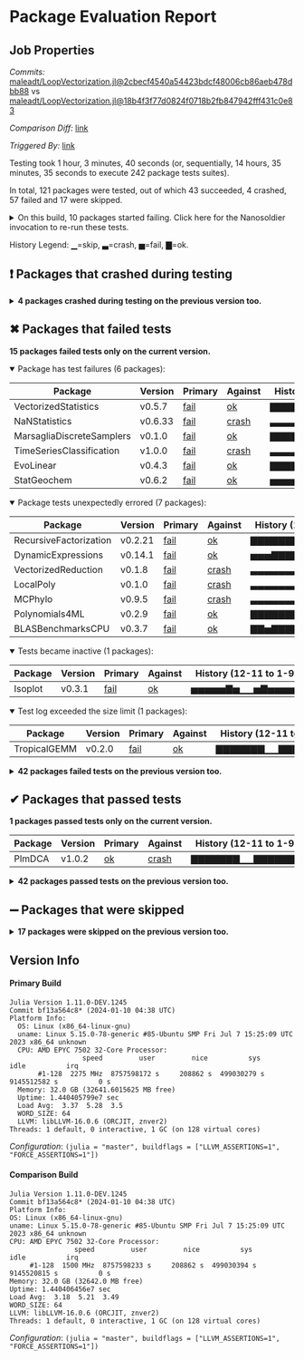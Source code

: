# Package Evaluation Report

## Job Properties

*Commits:* [maleadt/LoopVectorization.jl@2cbecf4540a54423bdcf48006cb86aeb478dbb88](https://github.com/maleadt/LoopVectorization.jl/commit/2cbecf4540a54423bdcf48006cb86aeb478dbb88) vs [maleadt/LoopVectorization.jl@18b4f3f77d0824f0718b2fb847942fff431c0e83](https://github.com/maleadt/LoopVectorization.jl/commit/18b4f3f77d0824f0718b2fb847942fff431c0e83)

*Comparison Diff:* [link](https://github.com/maleadt/LoopVectorization.jl/compare/18b4f3f77d0824f0718b2fb847942fff431c0e83...2cbecf4540a54423bdcf48006cb86aeb478dbb88)

*Triggered By:* [link](https://github.com/maleadt/LoopVectorization.jl/commit/2cbecf4540a54423bdcf48006cb86aeb478dbb88#commitcomment-136692025)

Testing took 1 hour, 3 minutes, 40 seconds (or, sequentially, 14 hours, 35 minutes, 35 seconds to execute 242 package tests suites).

In total, 121 packages were tested, out of which 43 succeeded, 4 crashed, 57 failed and 17 were skipped.


<details><summary>On this build, 10 packages started failing. Click here for the Nanosoldier invocation to re-run these tests.</summary>
<p>

```
@nanosoldier `runtests(["EvoLinear", "RecursiveFactorization", "Isoplot", "Polynomials4ML", "MarsagliaDiscreteSamplers", "VectorizedStatistics", "TropicalGEMM", "StatGeochem", "BLASBenchmarksCPU", "DynamicExpressions"], vs = "@18b4f3f77d0824f0718b2fb847942fff431c0e83", configuration = (julia = "master", buildflags = ["LLVM_ASSERTIONS=1", "FORCE_ASSERTIONS=1"]), vs_configuration = (julia = "master", buildflags = ["LLVM_ASSERTIONS=1", "FORCE_ASSERTIONS=1"]))`
```

</p>
</details>


History Legend: ▁=skip, ▃=crash, ▅=fail, ▇=ok.

## ❗ Packages that crashed during testing

<details><summary><strong>4 packages crashed during testing on the previous version too.</strong></summary>
<p>

<details open><summary>Invalid LLVM IR was generated (1 packages):</summary>
<p>


| Package | History (12-11 to 1-9) |
| ------- | ------- |
| [ModeCouplingTheory v0.8.1](https://s3.amazonaws.com/julialang-reports/nanosoldier/pkgeval/by_hash/2cbecf4_vs_18b4f3f/ModeCouplingTheory.primary.log) | <span class="history">▃▃▃▃▃▃▃▁▁▃▃▃▅▃▃▃</span> |

</p>
</details>

<details open><summary>A segmentation fault happened (3 packages):</summary>
<p>


| Package | History (12-11 to 1-9) |
| ------- | ------- |
| [SnpArrays v0.3.21](https://s3.amazonaws.com/julialang-reports/nanosoldier/pkgeval/by_hash/2cbecf4_vs_18b4f3f/SnpArrays.primary.log) | <span class="history">▃▃▃▃▃▃▃▁▁▃▃▃▃▃▃▃</span> |
| [SparseKmeansFeatureRanking v0.1.1](https://s3.amazonaws.com/julialang-reports/nanosoldier/pkgeval/by_hash/2cbecf4_vs_18b4f3f/SparseKmeansFeatureRanking.primary.log) | <span class="history">▃▃▃▃▃▃▃▁▁▃▃▃▅▃▃▃</span> |
| [OpenADMIXTURE v0.1.0](https://s3.amazonaws.com/julialang-reports/nanosoldier/pkgeval/by_hash/2cbecf4_vs_18b4f3f/OpenADMIXTURE.primary.log) | <span class="history">▃▃▃▃▃▃▃▁▁▅▃▃▅▃▃▃</span> |

</p>
</details>

</p>
</details>


## ✖ Packages that failed tests

**15 packages failed tests only on the current version.**

<details open><summary>Package has test failures (6 packages):</summary>
<p>


| Package | Version | Primary | Against | History (12-11 to 1-9) |
| ------- | ------- | ------- | ------- | ------- |
| VectorizedStatistics | v0.5.7 | [fail](https://s3.amazonaws.com/julialang-reports/nanosoldier/pkgeval/by_hash/2cbecf4_vs_18b4f3f/VectorizedStatistics.primary.log) | [ok](https://s3.amazonaws.com/julialang-reports/nanosoldier/pkgeval/by_hash/2cbecf4_vs_18b4f3f/VectorizedStatistics.against.log) | <span class="history">▇▇▇▇▇▇▇▁▁▇▇▇▅▇▇▇</span> |
| NaNStatistics | v0.6.33 | [fail](https://s3.amazonaws.com/julialang-reports/nanosoldier/pkgeval/by_hash/2cbecf4_vs_18b4f3f/NaNStatistics.primary.log) | [crash](https://s3.amazonaws.com/julialang-reports/nanosoldier/pkgeval/by_hash/2cbecf4_vs_18b4f3f/NaNStatistics.against.log) | <span class="history">▃▃▃▃▃▃▃▁▁▃▃▃▅▃▃▃</span> |
| MarsagliaDiscreteSamplers | v0.1.0 | [fail](https://s3.amazonaws.com/julialang-reports/nanosoldier/pkgeval/by_hash/2cbecf4_vs_18b4f3f/MarsagliaDiscreteSamplers.primary.log) | [ok](https://s3.amazonaws.com/julialang-reports/nanosoldier/pkgeval/by_hash/2cbecf4_vs_18b4f3f/MarsagliaDiscreteSamplers.against.log) | <span class="history">▇▇▇▇▇▇▇▁▁▇▇▇▅▇▇▇</span> |
| TimeSeriesClassification | v1.0.0 | [fail](https://s3.amazonaws.com/julialang-reports/nanosoldier/pkgeval/by_hash/2cbecf4_vs_18b4f3f/TimeSeriesClassification.primary.log) | [crash](https://s3.amazonaws.com/julialang-reports/nanosoldier/pkgeval/by_hash/2cbecf4_vs_18b4f3f/TimeSeriesClassification.against.log) | <span class="history">▃▃▃▃▃▃▃▁▁▃▃▃▅▃▃▃</span> |
| EvoLinear | v0.4.3 | [fail](https://s3.amazonaws.com/julialang-reports/nanosoldier/pkgeval/by_hash/2cbecf4_vs_18b4f3f/EvoLinear.primary.log) | [ok](https://s3.amazonaws.com/julialang-reports/nanosoldier/pkgeval/by_hash/2cbecf4_vs_18b4f3f/EvoLinear.against.log) | <span class="history">▇▇▇▇▇▇▇▁▁▇▇▇▅▇▇▇</span> |
| StatGeochem | v0.6.2 | [fail](https://s3.amazonaws.com/julialang-reports/nanosoldier/pkgeval/by_hash/2cbecf4_vs_18b4f3f/StatGeochem.primary.log) | [ok](https://s3.amazonaws.com/julialang-reports/nanosoldier/pkgeval/by_hash/2cbecf4_vs_18b4f3f/StatGeochem.against.log) | <span class="history">▅▅▅▅▇▇▅▁▁▇▇▇▅▇▇▇</span> |

</p>
</details>

<details open><summary>Package tests unexpectedly errored (7 packages):</summary>
<p>


| Package | Version | Primary | Against | History (12-11 to 1-9) |
| ------- | ------- | ------- | ------- | ------- |
| RecursiveFactorization | v0.2.21 | [fail](https://s3.amazonaws.com/julialang-reports/nanosoldier/pkgeval/by_hash/2cbecf4_vs_18b4f3f/RecursiveFactorization.primary.log) | [ok](https://s3.amazonaws.com/julialang-reports/nanosoldier/pkgeval/by_hash/2cbecf4_vs_18b4f3f/RecursiveFactorization.against.log) | <span class="history">▇▇▇▇▇▇▇▁▁▇▇▇▅▇▇▇</span> |
| DynamicExpressions | v0.14.1 | [fail](https://s3.amazonaws.com/julialang-reports/nanosoldier/pkgeval/by_hash/2cbecf4_vs_18b4f3f/DynamicExpressions.primary.log) | [ok](https://s3.amazonaws.com/julialang-reports/nanosoldier/pkgeval/by_hash/2cbecf4_vs_18b4f3f/DynamicExpressions.against.log) | <span class="history">▅▅▅▇▇▇▇▁▁▇▇▇▅▇▇▇</span> |
| VectorizedReduction | v0.1.8 | [fail](https://s3.amazonaws.com/julialang-reports/nanosoldier/pkgeval/by_hash/2cbecf4_vs_18b4f3f/VectorizedReduction.primary.log) | [crash](https://s3.amazonaws.com/julialang-reports/nanosoldier/pkgeval/by_hash/2cbecf4_vs_18b4f3f/VectorizedReduction.against.log) | <span class="history">▃▃▃▃▃▃▃▁▁▃▃▃▅▃▃▃</span> |
| LocalPoly | v0.1.0 | [fail](https://s3.amazonaws.com/julialang-reports/nanosoldier/pkgeval/by_hash/2cbecf4_vs_18b4f3f/LocalPoly.primary.log) | [crash](https://s3.amazonaws.com/julialang-reports/nanosoldier/pkgeval/by_hash/2cbecf4_vs_18b4f3f/LocalPoly.against.log) | <span class="history">▃▃▃▃▃▃▃▁▁▃▃▃▅▃▃▃</span> |
| MCPhylo | v0.9.5 | [fail](https://s3.amazonaws.com/julialang-reports/nanosoldier/pkgeval/by_hash/2cbecf4_vs_18b4f3f/MCPhylo.primary.log) | [crash](https://s3.amazonaws.com/julialang-reports/nanosoldier/pkgeval/by_hash/2cbecf4_vs_18b4f3f/MCPhylo.against.log) | <span class="history">▃▃▃▃▃▃▃▁▁▃▃▃▅▃▃▃</span> |
| Polynomials4ML | v0.2.9 | [fail](https://s3.amazonaws.com/julialang-reports/nanosoldier/pkgeval/by_hash/2cbecf4_vs_18b4f3f/Polynomials4ML.primary.log) | [ok](https://s3.amazonaws.com/julialang-reports/nanosoldier/pkgeval/by_hash/2cbecf4_vs_18b4f3f/Polynomials4ML.against.log) | <span class="history">▇▇▇▇▇▇▇▁▁▇▇▇▅▇▇▇</span> |
| BLASBenchmarksCPU | v0.3.7 | [fail](https://s3.amazonaws.com/julialang-reports/nanosoldier/pkgeval/by_hash/2cbecf4_vs_18b4f3f/BLASBenchmarksCPU.primary.log) | [ok](https://s3.amazonaws.com/julialang-reports/nanosoldier/pkgeval/by_hash/2cbecf4_vs_18b4f3f/BLASBenchmarksCPU.against.log) | <span class="history">▇▇▅▇▇▇▇▁▁▇▇▇▅▇▇▇</span> |

</p>
</details>

<details open><summary>Tests became inactive (1 packages):</summary>
<p>


| Package | Version | Primary | Against | History (12-11 to 1-9) |
| ------- | ------- | ------- | ------- | ------- |
| Isoplot | v0.3.1 | [fail](https://s3.amazonaws.com/julialang-reports/nanosoldier/pkgeval/by_hash/2cbecf4_vs_18b4f3f/Isoplot.primary.log) | [ok](https://s3.amazonaws.com/julialang-reports/nanosoldier/pkgeval/by_hash/2cbecf4_vs_18b4f3f/Isoplot.against.log) | <span class="history">▅▅▅▅▅▇▅▁▁▅▇▅▅▅▅▅</span> |

</p>
</details>

<details open><summary>Test log exceeded the size limit (1 packages):</summary>
<p>


| Package | Version | Primary | Against | History (12-11 to 1-9) |
| ------- | ------- | ------- | ------- | ------- |
| TropicalGEMM | v0.2.0 | [fail](https://s3.amazonaws.com/julialang-reports/nanosoldier/pkgeval/by_hash/2cbecf4_vs_18b4f3f/TropicalGEMM.primary.log) | [ok](https://s3.amazonaws.com/julialang-reports/nanosoldier/pkgeval/by_hash/2cbecf4_vs_18b4f3f/TropicalGEMM.against.log) | <span class="history">▇▇▇▇▇▇▇▁▁▇▇▇▅▇▇▇</span> |

</p>
</details>

<details><summary><strong>42 packages failed tests on the previous version too.</strong></summary>
<p>

<details open><summary>Package fails to precompile (7 packages):</summary>
<p>


| Package | History (12-11 to 1-9) |
| ------- | ------- |
| [Tracking v0.15.2](https://s3.amazonaws.com/julialang-reports/nanosoldier/pkgeval/by_hash/2cbecf4_vs_18b4f3f/Tracking.primary.log) | <span class="history">▅▅▅▅▅▅▅▁▁▅▅▅▅▅▅▅</span> |
| [LogicCircuits v0.3.3](https://s3.amazonaws.com/julialang-reports/nanosoldier/pkgeval/by_hash/2cbecf4_vs_18b4f3f/LogicCircuits.primary.log) | <span class="history">▅▅▅▅▅▅▅▁▁▅▅▅▅▅▅▅</span> |
| [DiscriminativeCircuits v0.2.0](https://s3.amazonaws.com/julialang-reports/nanosoldier/pkgeval/by_hash/2cbecf4_vs_18b4f3f/DiscriminativeCircuits.primary.log) | <span class="history">▅▅▅▅▅▅▅▁▁▅▅▅▅▅▅▅</span> |
| [JutulDarcy v0.2.14](https://s3.amazonaws.com/julialang-reports/nanosoldier/pkgeval/by_hash/2cbecf4_vs_18b4f3f/JutulDarcy.primary.log) | <span class="history">▅▅▅▅▅▅▅▁▁▅▅▅▅▅▅▅</span> |
| [NeXLSpectrum v0.3.9](https://s3.amazonaws.com/julialang-reports/nanosoldier/pkgeval/by_hash/2cbecf4_vs_18b4f3f/NeXLSpectrum.primary.log) | <span class="history">▅▅▅▅▅▅▅▁▁▅▅▅▅▅▅▅</span> |
| [Knockoffs v1.1.6](https://s3.amazonaws.com/julialang-reports/nanosoldier/pkgeval/by_hash/2cbecf4_vs_18b4f3f/Knockoffs.primary.log) | <span class="history">▅▅▅▅▅▅▅▁▁▅▅▅▅▅▅▅</span> |
| [StableSpectralElements v0.2.8](https://s3.amazonaws.com/julialang-reports/nanosoldier/pkgeval/by_hash/2cbecf4_vs_18b4f3f/StableSpectralElements.primary.log) | <span class="history">▅▅▅▅▅▅▅▁▁▅▅▅▅▅▅▅</span> |

</p>
</details>

<details open><summary>Illegal method overwrites during precompilation (2 packages):</summary>
<p>


| Package | History (12-11 to 1-9) |
| ------- | ------- |
| [DiffEqOperators v4.45.0](https://s3.amazonaws.com/julialang-reports/nanosoldier/pkgeval/by_hash/2cbecf4_vs_18b4f3f/DiffEqOperators.primary.log) | <span class="history">▅▅▅▅▅▅▅▁▁▅▅▅▅▅▅▅</span> |
| [NeXLParticle v0.1.1](https://s3.amazonaws.com/julialang-reports/nanosoldier/pkgeval/by_hash/2cbecf4_vs_18b4f3f/NeXLParticle.primary.log) | <span class="history">▅▅▅▅▅▅▅▁▁▅▅▅▅▅▅▅</span> |

</p>
</details>

<details open><summary>Package has test failures (10 packages):</summary>
<p>


| Package | History (12-11 to 1-9) |
| ------- | ------- |
| [Acquisition v0.1.1](https://s3.amazonaws.com/julialang-reports/nanosoldier/pkgeval/by_hash/2cbecf4_vs_18b4f3f/Acquisition.primary.log) | <span class="history">▅▅▅▅▅▅▅▁▁▅▅▅▅▅▅▅</span> |
| [StaticTools v0.8.9](https://s3.amazonaws.com/julialang-reports/nanosoldier/pkgeval/by_hash/2cbecf4_vs_18b4f3f/StaticTools.primary.log) | <span class="history">▃▃▃▃▅▅▃▁▁▅▅▅▅▅▅▅</span> |
| [Chron v0.4.15](https://s3.amazonaws.com/julialang-reports/nanosoldier/pkgeval/by_hash/2cbecf4_vs_18b4f3f/Chron.primary.log) | <span class="history">▅▅▅▅▅▅▅▁▁▅▅▅▅▅▅▅</span> |
| [SimpleChains v0.4.6](https://s3.amazonaws.com/julialang-reports/nanosoldier/pkgeval/by_hash/2cbecf4_vs_18b4f3f/SimpleChains.primary.log) | <span class="history">▅▅▅▅▅▅▅▁▁▅▅▅▅▅▅▅</span> |
| [PSSFSS v1.7.1](https://s3.amazonaws.com/julialang-reports/nanosoldier/pkgeval/by_hash/2cbecf4_vs_18b4f3f/PSSFSS.primary.log) | <span class="history">▅▅▅▅▅▅▅▁▁▅▅▅▅▅▅▅</span> |
| [Wflow v0.7.2](https://s3.amazonaws.com/julialang-reports/nanosoldier/pkgeval/by_hash/2cbecf4_vs_18b4f3f/Wflow.primary.log) | <span class="history">▅▅▅▅▃▅▅▁▁▅▅▅▅▅▅▅</span> |
| [MatrixProductBP v0.1.0](https://s3.amazonaws.com/julialang-reports/nanosoldier/pkgeval/by_hash/2cbecf4_vs_18b4f3f/MatrixProductBP.primary.log) | <span class="history">▅▅▅▅▅▅▅▁▁▅▅▅▅▅▅▅</span> |
| [SubsidenceChron v0.2.0](https://s3.amazonaws.com/julialang-reports/nanosoldier/pkgeval/by_hash/2cbecf4_vs_18b4f3f/SubsidenceChron.primary.log) | <span class="history">▅▅▅▅▅▅▅▁▁▅▅▅▅▅▅▅</span> |
| [QuasiNewtonMethods v0.1.4](https://s3.amazonaws.com/julialang-reports/nanosoldier/pkgeval/by_hash/2cbecf4_vs_18b4f3f/QuasiNewtonMethods.primary.log) | <span class="history">▅▅▅▅▅▅▅▁▁▅▅▅▅▅▅▅</span> |
| [Grumps v0.2.4](https://s3.amazonaws.com/julialang-reports/nanosoldier/pkgeval/by_hash/2cbecf4_vs_18b4f3f/Grumps.primary.log) | <span class="history">▅▅▅▅▅▅▅▁▁▅▅▅▅▅▅▅</span> |

</p>
</details>

<details open><summary>Package tests unexpectedly errored (10 packages):</summary>
<p>


| Package | History (12-11 to 1-9) |
| ------- | ------- |
| [Octavian v0.3.27](https://s3.amazonaws.com/julialang-reports/nanosoldier/pkgeval/by_hash/2cbecf4_vs_18b4f3f/Octavian.primary.log) | <span class="history">▅▅▅▅▅▅▅▁▁▅▅▅▅▅▅▅</span> |
| [StrideArrays v0.1.28](https://s3.amazonaws.com/julialang-reports/nanosoldier/pkgeval/by_hash/2cbecf4_vs_18b4f3f/StrideArrays.primary.log) | <span class="history">▅▅▅▅▅▅▅▁▁▅▅▅▅▅▅▅</span> |
| [SlidingDistancesBase v0.3.5](https://s3.amazonaws.com/julialang-reports/nanosoldier/pkgeval/by_hash/2cbecf4_vs_18b4f3f/SlidingDistancesBase.primary.log) | <span class="history">▅▅▅▅▅▅▅▁▁▅▅▅▅▅▅▅</span> |
| [Jutul v0.2.19](https://s3.amazonaws.com/julialang-reports/nanosoldier/pkgeval/by_hash/2cbecf4_vs_18b4f3f/Jutul.primary.log) | <span class="history">▅▅▅▅▅▅▅▁▁▅▅▅▅▅▅▅</span> |
| [BetaML v0.10.4](https://s3.amazonaws.com/julialang-reports/nanosoldier/pkgeval/by_hash/2cbecf4_vs_18b4f3f/BetaML.primary.log) | <span class="history">▅▅▅▅▅▅▅▁▁▅▅▅▅▅▅▅</span> |
| [NetCDFTools v0.1.8](https://s3.amazonaws.com/julialang-reports/nanosoldier/pkgeval/by_hash/2cbecf4_vs_18b4f3f/NetCDFTools.primary.log) | <span class="history">▅▅▅▅▅▅▅▁▁▅▅▅▅▅▅▅</span> |
| [PERMANOVA v0.1.1](https://s3.amazonaws.com/julialang-reports/nanosoldier/pkgeval/by_hash/2cbecf4_vs_18b4f3f/PERMANOVA.primary.log) | <span class="history">▅▅▅▅▅▅▅▁▁▅▅▅▅▅▅▅</span> |
| [GLFixedEffectModels v0.5.3](https://s3.amazonaws.com/julialang-reports/nanosoldier/pkgeval/by_hash/2cbecf4_vs_18b4f3f/GLFixedEffectModels.primary.log) | <span class="history">▅▅▅▅▅▅▅▁▁▅▅▅▅▅▅▅</span> |
| [MessyTimeSeriesOptim v0.2.2](https://s3.amazonaws.com/julialang-reports/nanosoldier/pkgeval/by_hash/2cbecf4_vs_18b4f3f/MessyTimeSeriesOptim.primary.log) | <span class="history">▅▅▅▅▅▅▅▁▁▅▅▅▅▅▅▅</span> |
| [CryoGrid v0.20.4](https://s3.amazonaws.com/julialang-reports/nanosoldier/pkgeval/by_hash/2cbecf4_vs_18b4f3f/CryoGrid.primary.log) | <span class="history">▅▅▅▅▅▅▅▁▁▅▅▅▅▅▅▅</span> |

</p>
</details>

<details open><summary>Package is missing a package dependency (1 packages):</summary>
<p>


| Package | History (12-11 to 1-9) |
| ------- | ------- |
| [WildBootTests v0.9.12](https://s3.amazonaws.com/julialang-reports/nanosoldier/pkgeval/by_hash/2cbecf4_vs_18b4f3f/WildBootTests.primary.log) | <span class="history">▅▅▅▅▅▅▅▁▁▅▅▅▅▅▅▅</span> |

</p>
</details>

<details open><summary>There were unidentified errors (1 packages):</summary>
<p>


| Package | History (12-11 to 1-9) |
| ------- | ------- |
| [DistanceTransforms v0.2.1](https://s3.amazonaws.com/julialang-reports/nanosoldier/pkgeval/by_hash/2cbecf4_vs_18b4f3f/DistanceTransforms.primary.log) | <span class="history">▅▅▅▅▅▅▅▁▁▅▅▅▅▅▇▇</span> |

</p>
</details>

<details open><summary>Test duration exceeded the time limit (8 packages):</summary>
<p>


| Package | History (12-11 to 1-9) |
| ------- | ------- |
| [HomotopyContinuation v2.9.2](https://s3.amazonaws.com/julialang-reports/nanosoldier/pkgeval/by_hash/2cbecf4_vs_18b4f3f/HomotopyContinuation.primary.log) | <span class="history">▅▅▅▅▅▅▅▁▁▅▅▅▅▅▅▅</span> |
| [SummationByPartsOperators v0.5.52](https://s3.amazonaws.com/julialang-reports/nanosoldier/pkgeval/by_hash/2cbecf4_vs_18b4f3f/SummationByPartsOperators.primary.log) | <span class="history">▅▅▅▅▅▅▅▁▁▅▅▅▅▅▅▅</span> |
| [BayesBase v1.2.0](https://s3.amazonaws.com/julialang-reports/nanosoldier/pkgeval/by_hash/2cbecf4_vs_18b4f3f/BayesBase.primary.log) | <span class="history">▅▅▅▅▅▅▅▁▁▅▅▅▅▅▅▅</span> |
| [DFTK v0.6.16](https://s3.amazonaws.com/julialang-reports/nanosoldier/pkgeval/by_hash/2cbecf4_vs_18b4f3f/DFTK.primary.log) | <span class="history">▅▅▅▅▅▅▅▁▁▅▅▅▅▅▅▅</span> |
| [Trixi v0.6.5](https://s3.amazonaws.com/julialang-reports/nanosoldier/pkgeval/by_hash/2cbecf4_vs_18b4f3f/Trixi.primary.log) | <span class="history">▅▅▅▅▅▅▅▁▁▅▅▅▅▅▅▅</span> |
| [ExponentialFamily v1.3.0](https://s3.amazonaws.com/julialang-reports/nanosoldier/pkgeval/by_hash/2cbecf4_vs_18b4f3f/ExponentialFamily.primary.log) | <span class="history">▅▅▅▅▅▅▅▁▁▅▅▅▅▅▅▅</span> |
| [ReactiveMP v3.13.1](https://s3.amazonaws.com/julialang-reports/nanosoldier/pkgeval/by_hash/2cbecf4_vs_18b4f3f/ReactiveMP.primary.log) | <span class="history">▅▅▅▅▅▅▅▁▁▅▅▅▅▅▅▅</span> |
| [IceFloeTracker v0.4.1](https://s3.amazonaws.com/julialang-reports/nanosoldier/pkgeval/by_hash/2cbecf4_vs_18b4f3f/IceFloeTracker.primary.log) | <span class="history">▅▅▅▅▅▅▅▁▁▅▅▅▅▅▅▅</span> |

</p>
</details>

<details open><summary>Test log exceeded the size limit (3 packages):</summary>
<p>


| Package | History (12-11 to 1-9) |
| ------- | ------- |
| [TriangularSolve v0.1.20](https://s3.amazonaws.com/julialang-reports/nanosoldier/pkgeval/by_hash/2cbecf4_vs_18b4f3f/TriangularSolve.primary.log) | <span class="history">▅▅▅▅▅▅▅▁▁▅▅▅▅▅▅▅</span> |
| [SphericalFourierBesselDecompositions v0.4.2](https://s3.amazonaws.com/julialang-reports/nanosoldier/pkgeval/by_hash/2cbecf4_vs_18b4f3f/SphericalFourierBesselDecompositions.primary.log) | <span class="history">▅▅▅▅▅▅▅▁▁▅▅▅▅▅▅▅</span> |
| [OctofitterRadialVelocity v1.0.2](https://s3.amazonaws.com/julialang-reports/nanosoldier/pkgeval/by_hash/2cbecf4_vs_18b4f3f/OctofitterRadialVelocity.primary.log) | <span class="history">▅▅▅▅▅▅▅▁▁▅▅▅▅▅▅▅</span> |

</p>
</details>

</p>
</details>


## ✔ Packages that passed tests

**1 packages passed tests only on the current version.**

| Package | Version | Primary | Against | History (12-11 to 1-9) |
| ------- | ------- | ------- | ------- | ------- |
| PlmDCA | v1.0.2 | [ok](https://s3.amazonaws.com/julialang-reports/nanosoldier/pkgeval/by_hash/2cbecf4_vs_18b4f3f/PlmDCA.primary.log) | [crash](https://s3.amazonaws.com/julialang-reports/nanosoldier/pkgeval/by_hash/2cbecf4_vs_18b4f3f/PlmDCA.against.log) | <span class="history">▇▇▇▇▇▇▇▁▁▇▇▇▇▇▇▇</span> |

<details><summary><strong>42 packages passed tests on the previous version too.</strong></summary>
<p>

| Package | History (12-11 to 1-9) |
| ------- | ------- |
| [ImageMorphology v0.4.5](https://s3.amazonaws.com/julialang-reports/nanosoldier/pkgeval/by_hash/2cbecf4_vs_18b4f3f/ImageMorphology.primary.log) | <span class="history">▅▅▅▅▅▅▅▁▁▅▅▅▅▅▅▅</span> |
| [FinEtools v7.3.0](https://s3.amazonaws.com/julialang-reports/nanosoldier/pkgeval/by_hash/2cbecf4_vs_18b4f3f/FinEtools.primary.log) | <span class="history">▅▅▅▅▅▅▅▁▁▅▇▇</span> |
| [RollingFunctions v0.8.0](https://s3.amazonaws.com/julialang-reports/nanosoldier/pkgeval/by_hash/2cbecf4_vs_18b4f3f/RollingFunctions.primary.log) | <span class="history">▇▇▇▇▇▇▇▁▁▇▇▇▅▇▇▇</span> |
| [SimilaritySearch v0.11.1](https://s3.amazonaws.com/julialang-reports/nanosoldier/pkgeval/by_hash/2cbecf4_vs_18b4f3f/SimilaritySearch.primary.log) | <span class="history">▇▇▇▇▇▇▇▁▁▇▇▇▇▇▇▇</span> |
| [FinanceCore v2.1.0](https://s3.amazonaws.com/julialang-reports/nanosoldier/pkgeval/by_hash/2cbecf4_vs_18b4f3f/FinanceCore.primary.log) | <span class="history">▇▇▇▇▇▇▇▁▁▇▇▇▇▇▇▇</span> |
| [AlgebraicSolving v0.4.6](https://s3.amazonaws.com/julialang-reports/nanosoldier/pkgeval/by_hash/2cbecf4_vs_18b4f3f/AlgebraicSolving.primary.log) | <span class="history">▇▇▇▇▇▇▇▁▁▇▇▇▇▇▇▇</span> |
| [StatGeochemBase v0.5.3](https://s3.amazonaws.com/julialang-reports/nanosoldier/pkgeval/by_hash/2cbecf4_vs_18b4f3f/StatGeochemBase.primary.log) | <span class="history">▇▇▇▇▇▇▇▁▁▇▇▇▇▇▇▇</span> |
| [DynamicAxisWarping v0.4.18](https://s3.amazonaws.com/julialang-reports/nanosoldier/pkgeval/by_hash/2cbecf4_vs_18b4f3f/DynamicAxisWarping.primary.log) | <span class="history">▇▇▇▇▇▇▇▁▁▇▇▇▅▇▇▇</span> |
| [WignerD v0.1.3](https://s3.amazonaws.com/julialang-reports/nanosoldier/pkgeval/by_hash/2cbecf4_vs_18b4f3f/WignerD.primary.log) | <span class="history">▇▇▇▇▇▇▇▁▁▇▇▇▇▇▇▇</span> |
| [LowLevelParticleFilters v3.6.1](https://s3.amazonaws.com/julialang-reports/nanosoldier/pkgeval/by_hash/2cbecf4_vs_18b4f3f/LowLevelParticleFilters.primary.log) | <span class="history">▇▅▇▇▇▇▇▁▁▇▇▇▇▇▇▇</span> |
| [MicroscopePSFs v0.4.0](https://s3.amazonaws.com/julialang-reports/nanosoldier/pkgeval/by_hash/2cbecf4_vs_18b4f3f/MicroscopePSFs.primary.log) | <span class="history">▇▇▇▇▇▇▇▁▁▇▇▇▇▇▇▇</span> |
| [FastHistograms v0.2.1](https://s3.amazonaws.com/julialang-reports/nanosoldier/pkgeval/by_hash/2cbecf4_vs_18b4f3f/FastHistograms.primary.log) | <span class="history">▅▅▅▅▇▇▅▁▁▇▇▇▇▇▇▇</span> |
| [NLLSsolver v4.0.0](https://s3.amazonaws.com/julialang-reports/nanosoldier/pkgeval/by_hash/2cbecf4_vs_18b4f3f/NLLSsolver.primary.log) | <span class="history">▇▇▇▇▇▇▇▁▁▇▇▇▇▇▇▇</span> |
| [Gaius v0.6.8](https://s3.amazonaws.com/julialang-reports/nanosoldier/pkgeval/by_hash/2cbecf4_vs_18b4f3f/Gaius.primary.log) | <span class="history">▇▇▇▇▇▇▇▁▁▇▇▇▅▇▇▇</span> |
| [RandomFeatures v0.3.2](https://s3.amazonaws.com/julialang-reports/nanosoldier/pkgeval/by_hash/2cbecf4_vs_18b4f3f/RandomFeatures.primary.log) | <span class="history">▇▇▇▇▇▇▇▁▁▇▇▇▅▇▇▇</span> |
| [SphericalFunctions v2.2.0](https://s3.amazonaws.com/julialang-reports/nanosoldier/pkgeval/by_hash/2cbecf4_vs_18b4f3f/SphericalFunctions.primary.log) | <span class="history">▇▇▇▇▇▇▇▁▁▇▇▇▇▇▇▇</span> |
| [ArDCA v0.6.2](https://s3.amazonaws.com/julialang-reports/nanosoldier/pkgeval/by_hash/2cbecf4_vs_18b4f3f/ArDCA.primary.log) | <span class="history">▇▇▇▇▇▇▇▁▁▇▇▇▇▇▇▇</span> |
| [MaxEntropyGraphs v0.3.0](https://s3.amazonaws.com/julialang-reports/nanosoldier/pkgeval/by_hash/2cbecf4_vs_18b4f3f/MaxEntropyGraphs.primary.log) | <span class="history">▇▇▇▇▇▇▇▁▁▇▇▇▇▇▇▇</span> |
| [MaximumEntropyMomentClosures v0.1.0](https://s3.amazonaws.com/julialang-reports/nanosoldier/pkgeval/by_hash/2cbecf4_vs_18b4f3f/MaximumEntropyMomentClosures.primary.log) | <span class="history">▇▇▇▇▇▇▇▁▁▇▇▇▅▇▇▇</span> |
| [PolaronMobility v2.0.1](https://s3.amazonaws.com/julialang-reports/nanosoldier/pkgeval/by_hash/2cbecf4_vs_18b4f3f/PolaronMobility.primary.log) | <span class="history">▇▇▇▇▇▇▇▁▁▇▇▇▅▇▇▇</span> |
| [FractionalDiffEq v0.3.1](https://s3.amazonaws.com/julialang-reports/nanosoldier/pkgeval/by_hash/2cbecf4_vs_18b4f3f/FractionalDiffEq.primary.log) | <span class="history">▇▇▇▇▇▇▇▁▁▇▇▇▇▇▇▇</span> |
| [Powerful v0.1.0](https://s3.amazonaws.com/julialang-reports/nanosoldier/pkgeval/by_hash/2cbecf4_vs_18b4f3f/Powerful.primary.log) | <span class="history">▇▇▇▇▇▇▇▁▁▇▇▇▇▇▇▇</span> |
| [RedClust v1.2.2](https://s3.amazonaws.com/julialang-reports/nanosoldier/pkgeval/by_hash/2cbecf4_vs_18b4f3f/RedClust.primary.log) | <span class="history">▇▇▇▇▇▇▇▁▁▇▇▇▇▇▇▇</span> |
| [FastGeoProjections v0.0.2](https://s3.amazonaws.com/julialang-reports/nanosoldier/pkgeval/by_hash/2cbecf4_vs_18b4f3f/FastGeoProjections.primary.log) | <span class="history">▇▇▇▇▇▇▇▁▁▇▇▇▇▇▇▇</span> |
| [Jadex v0.3.3](https://s3.amazonaws.com/julialang-reports/nanosoldier/pkgeval/by_hash/2cbecf4_vs_18b4f3f/Jadex.primary.log) | <span class="history">▇▇▇▇▇▇▇▁▁▇▇▇▅▇▇▇</span> |
| [LibRaw v0.1.1](https://s3.amazonaws.com/julialang-reports/nanosoldier/pkgeval/by_hash/2cbecf4_vs_18b4f3f/LibRaw.primary.log) | <span class="history">▇▇▇▇▇▇▇▁▁▇▇▇▇▇▇▇</span> |
| [RandomWalkBVP v0.1.0](https://s3.amazonaws.com/julialang-reports/nanosoldier/pkgeval/by_hash/2cbecf4_vs_18b4f3f/RandomWalkBVP.primary.log) | <span class="history">▇▇▇▇▇▇▇▁▁▇▇▇▇▇▇▇</span> |
| [Determinantal v0.2.0](https://s3.amazonaws.com/julialang-reports/nanosoldier/pkgeval/by_hash/2cbecf4_vs_18b4f3f/Determinantal.primary.log) | <span class="history">▇▇▇▇▇▇▇▁▁▇▇▇▇▇▇▇</span> |
| [STREAMBenchmark v0.4.5](https://s3.amazonaws.com/julialang-reports/nanosoldier/pkgeval/by_hash/2cbecf4_vs_18b4f3f/STREAMBenchmark.primary.log) | <span class="history">▇▇▇▇▇▇▇▁▁▇▇▇▅▇▇▇</span> |
| [RadialBasisFunctions v0.1.4](https://s3.amazonaws.com/julialang-reports/nanosoldier/pkgeval/by_hash/2cbecf4_vs_18b4f3f/RadialBasisFunctions.primary.log) | <span class="history">▇▇▇▇▇▇▇▁▁▇▇▇▇▇▇▇</span> |
| [SpectralResampling v1.0.0](https://s3.amazonaws.com/julialang-reports/nanosoldier/pkgeval/by_hash/2cbecf4_vs_18b4f3f/SpectralResampling.primary.log) | <span class="history">▇▇▇▇▇▇▇▁▁▇▇▇▇▇▇▇</span> |
| [BoxLeastSquares v0.2.0](https://s3.amazonaws.com/julialang-reports/nanosoldier/pkgeval/by_hash/2cbecf4_vs_18b4f3f/BoxLeastSquares.primary.log) | <span class="history">▇▇▇▇▇▇▇▁▁▇▇▇▇▇▇▇</span> |
| [FastDMTransform v0.1.0](https://s3.amazonaws.com/julialang-reports/nanosoldier/pkgeval/by_hash/2cbecf4_vs_18b4f3f/FastDMTransform.primary.log) | <span class="history">▇▇▇▇▇▇▇▁▁▇▇▇▇▇▇▇</span> |
| [MonteCarloSummary v0.1.0](https://s3.amazonaws.com/julialang-reports/nanosoldier/pkgeval/by_hash/2cbecf4_vs_18b4f3f/MonteCarloSummary.primary.log) | <span class="history">▇▇▇▇▇▇▇▁▁▇▇▇▇▇▇▇</span> |
| [MutualInformationImageRegistration v0.1.5](https://s3.amazonaws.com/julialang-reports/nanosoldier/pkgeval/by_hash/2cbecf4_vs_18b4f3f/MutualInformationImageRegistration.primary.log) | <span class="history">▇▇▇▇▇▇▇▁▁▇▇▇▇▇▇▇</span> |
| [IndependentComponentAnalysis v0.1.6](https://s3.amazonaws.com/julialang-reports/nanosoldier/pkgeval/by_hash/2cbecf4_vs_18b4f3f/IndependentComponentAnalysis.primary.log) | <span class="history">▇▇▇▅▇▇▇▁▁▇▇▇▇▇▇▇</span> |
| [Thermochron v0.5.1](https://s3.amazonaws.com/julialang-reports/nanosoldier/pkgeval/by_hash/2cbecf4_vs_18b4f3f/Thermochron.primary.log) | <span class="history">▇▇▇▇▇▇▇▁▁▇▇▇▇▇▇▇</span> |
| [Pesto v0.1.6](https://s3.amazonaws.com/julialang-reports/nanosoldier/pkgeval/by_hash/2cbecf4_vs_18b4f3f/Pesto.primary.log) | <span class="history">▇▇▇▇▇▇▇▁▁▇▇▇▅▇▅▇</span> |
| [QuasiCopula v0.1.1](https://s3.amazonaws.com/julialang-reports/nanosoldier/pkgeval/by_hash/2cbecf4_vs_18b4f3f/QuasiCopula.primary.log) | <span class="history">▅▇▇▅▇▇▇▁▁▇▇▇▇▇▇▇</span> |
| [MatrixProfile v1.1.1](https://s3.amazonaws.com/julialang-reports/nanosoldier/pkgeval/by_hash/2cbecf4_vs_18b4f3f/MatrixProfile.primary.log) | <span class="history">▇▇▅▇▇▇▇▁▁▇▇▇▅▇▇▇</span> |
| [NeuroAnalysis v1.2.1](https://s3.amazonaws.com/julialang-reports/nanosoldier/pkgeval/by_hash/2cbecf4_vs_18b4f3f/NeuroAnalysis.primary.log) | <span class="history">▅▅▇▅▇▇▅▁▁▇▅▇▇▇▅▅</span> |
| [CategoricalMonteCarlo v0.1.0](https://s3.amazonaws.com/julialang-reports/nanosoldier/pkgeval/by_hash/2cbecf4_vs_18b4f3f/CategoricalMonteCarlo.primary.log) | <span class="history">▇▇▇▇▇▇▇▁▁▇▇▇▇▇▇▇</span> |

</p>
</details>


## ➖ Packages that were skipped

<details><summary><strong>17 packages were skipped on the previous version too.</strong></summary>
<p>

<details open><summary>Package does not have any tests (4 packages):</summary>
<p>


| Package | History (12-11 to 1-9) |
| ------- | ------- |
| [HyperSphere v0.0.1](https://s3.amazonaws.com/julialang-reports/nanosoldier/pkgeval/by_hash/2cbecf4_vs_18b4f3f/HyperSphere.primary.log) | <span class="history">▁▁▁▁▁▁▁▁▁▁▁▁▁▁▁▁</span> |
| [EchelleBase v0.1.0](https://s3.amazonaws.com/julialang-reports/nanosoldier/pkgeval/by_hash/2cbecf4_vs_18b4f3f/EchelleBase.primary.log) | <span class="history">▁▁▁▁▁▁▁▁▁▁▁▁▁▁▁▁</span> |
| [STFT v1.3.0](https://s3.amazonaws.com/julialang-reports/nanosoldier/pkgeval/by_hash/2cbecf4_vs_18b4f3f/STFT.primary.log) | <span class="history">▁▁▁▁▁▁▁▁▁▁▁▁▁▁▁▁</span> |
| [RoomAcoustics v0.3.0](https://s3.amazonaws.com/julialang-reports/nanosoldier/pkgeval/by_hash/2cbecf4_vs_18b4f3f/RoomAcoustics.primary.log) | <span class="history">▁▁▁▁▁▁▁▁▁▁▁▁▁▁▁▁</span> |

</p>
</details>

<details open><summary>Package could not be installed (13 packages):</summary>
<p>


| Package | History (12-11 to 1-9) |
| ------- | ------- |
| [ImplicitGlobalGrid](https://s3.amazonaws.com/julialang-reports/nanosoldier/pkgeval/by_hash/2cbecf4_vs_18b4f3f/ImplicitGlobalGrid.primary.log) | <span class="history">▅▅▅▅▅▅▅▁▁▅▅▅▅▅▅▅</span> |
| [AstroPlot](https://s3.amazonaws.com/julialang-reports/nanosoldier/pkgeval/by_hash/2cbecf4_vs_18b4f3f/AstroPlot.primary.log) | <span class="history">▅▅▅▅▅▅▅▁▁▅▅▅▅▅▅▅</span> |
| [AvailablePotentialEnergyFramework](https://s3.amazonaws.com/julialang-reports/nanosoldier/pkgeval/by_hash/2cbecf4_vs_18b4f3f/AvailablePotentialEnergyFramework.primary.log) | <span class="history">▅▅▅▅▇▇▅▁▁▇▇▇▇▇▇▇</span> |
| [AstroNbodySim](https://s3.amazonaws.com/julialang-reports/nanosoldier/pkgeval/by_hash/2cbecf4_vs_18b4f3f/AstroNbodySim.primary.log) | <span class="history">▅▅▅▅▅▅▅▁▁▅▅▅▅▅▅▅</span> |
| [Fermi](https://s3.amazonaws.com/julialang-reports/nanosoldier/pkgeval/by_hash/2cbecf4_vs_18b4f3f/Fermi.primary.log) | <span class="history">▅▅▅▅▅▅▅▁▁▅▅▅▅▅▅▅</span> |
| [Bennu](https://s3.amazonaws.com/julialang-reports/nanosoldier/pkgeval/by_hash/2cbecf4_vs_18b4f3f/Bennu.primary.log) | <span class="history">▁▁▁▁▁▁▁▁▁▁▁▁▁▁▁▁</span> |
| [Avalon](https://s3.amazonaws.com/julialang-reports/nanosoldier/pkgeval/by_hash/2cbecf4_vs_18b4f3f/Avalon.primary.log) | <span class="history">▅▅▅▅▅▅▅▁▁▃▃▃▃▅▅▅</span> |
| [SpectralDistances](https://s3.amazonaws.com/julialang-reports/nanosoldier/pkgeval/by_hash/2cbecf4_vs_18b4f3f/SpectralDistances.primary.log) | <span class="history">▁▁▁▁▁▁▁▁▁▁▁▁▁▁▁▁</span> |
| [TransportBasedInference](https://s3.amazonaws.com/julialang-reports/nanosoldier/pkgeval/by_hash/2cbecf4_vs_18b4f3f/TransportBasedInference.primary.log) | <span class="history">▅▅▅▅▅▅▅▁▁▅▅▅▅▅▅▅</span> |
| [IndirectTrajOpt](https://s3.amazonaws.com/julialang-reports/nanosoldier/pkgeval/by_hash/2cbecf4_vs_18b4f3f/IndirectTrajOpt.primary.log) | <span class="history">▅▅▅▅▅▅▅▁▁▅▅▅▅▅▅▅</span> |
| [PFFRGSolver](https://s3.amazonaws.com/julialang-reports/nanosoldier/pkgeval/by_hash/2cbecf4_vs_18b4f3f/PFFRGSolver.primary.log) | <span class="history">▇▇▇▇▇▇▇▁▁▇▇▇▇▇▇▇</span> |
| [DianoiaML](https://s3.amazonaws.com/julialang-reports/nanosoldier/pkgeval/by_hash/2cbecf4_vs_18b4f3f/DianoiaML.primary.log) | <span class="history">▁▁▁▁▁▁▁▁▁▁▁▁▁▁▁▁</span> |
| [BQCESubroutine](https://s3.amazonaws.com/julialang-reports/nanosoldier/pkgeval/by_hash/2cbecf4_vs_18b4f3f/BQCESubroutine.primary.log) | <span class="history">▁▁▁▁▁▁▁▁▁▁▁▁▁▁▁▁</span> |

</p>
</details>

</p>
</details>


## Version Info

#### Primary Build

```
Julia Version 1.11.0-DEV.1245
Commit bf13a564c8* (2024-01-10 04:38 UTC)
Platform Info:
  OS: Linux (x86_64-linux-gnu)
  uname: Linux 5.15.0-78-generic #85-Ubuntu SMP Fri Jul 7 15:25:09 UTC 2023 x86_64 unknown
  CPU: AMD EPYC 7502 32-Core Processor: 
                  speed         user         nice          sys         idle          irq
       #1-128  2275 MHz  8757598172 s     208862 s  499030279 s  9145512582 s          0 s
  Memory: 32.0 GB (32641.6015625 MB free)
  Uptime: 1.440405799e7 sec
  Load Avg:  3.37  5.28  3.5
  WORD_SIZE: 64
  LLVM: libLLVM-16.0.6 (ORCJIT, znver2)
Threads: 1 default, 0 interactive, 1 GC (on 128 virtual cores)

```
*Configuration*: `(julia = "master", buildflags = ["LLVM_ASSERTIONS=1", "FORCE_ASSERTIONS=1"])`

  #### Comparison Build

  ```
Julia Version 1.11.0-DEV.1245
Commit bf13a564c8* (2024-01-10 04:38 UTC)
Platform Info:
  OS: Linux (x86_64-linux-gnu)
  uname: Linux 5.15.0-78-generic #85-Ubuntu SMP Fri Jul 7 15:25:09 UTC 2023 x86_64 unknown
  CPU: AMD EPYC 7502 32-Core Processor: 
                  speed         user         nice          sys         idle          irq
       #1-128  1500 MHz  8757598233 s     208862 s  499030394 s  9145520815 s          0 s
  Memory: 32.0 GB (32642.0 MB free)
  Uptime: 1.440406456e7 sec
  Load Avg:  3.18  5.21  3.49
  WORD_SIZE: 64
  LLVM: libLLVM-16.0.6 (ORCJIT, znver2)
Threads: 1 default, 0 interactive, 1 GC (on 128 virtual cores)

  ```
  *Configuration*: `(julia = "master", buildflags = ["LLVM_ASSERTIONS=1", "FORCE_ASSERTIONS=1"])`
<!-- Generated on 2024-01-10T08:38:53.955 -->
